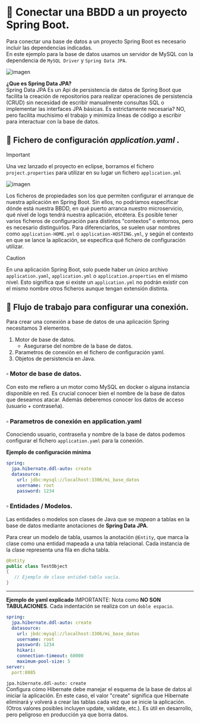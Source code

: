# 📌 Conectar una BBDD a un proyecto Spring Boot.
Para conectar una base de datos a un proyecto Spring Boot es necesario incluir las dependencias indicadas.   
En este ejemplo para la base de datos usamos un servidor de MySQL con la dependencia de `MySQL Driver` y `Spring Data JPA`.   
   
![imagen](https://github.com/user-attachments/assets/9162e9af-88d6-4077-80e9-552f0e10e986)

**¿Que es Spring Data JPA?**   
Spring Data JPA Es un Api de persistencia de datos de Spring Boot que facilita la creación de repositorios para realizar operaciones de persistencia (CRUD) sin necesidad de 
escribir manualmente consultas SQL o implementar las interfaces JPA básicas. Es estrictamente necesaria? NO, pero facilita muchisimo el trabajo y minimiza lineas de código a 
escribir para interactuar con la base de datos.

   
## 🔹 Fichero de configuración _application.yaml_ .

>[!IMPORTANT]
>Una vez lanzado el proyecto en eclipse, borramos el fichero `project.properties` para utilizar en su lugar un fichero `application.yml`
>   
>![imagen](https://github.com/user-attachments/assets/2e848b19-92b0-43db-97cb-6071d8bd9a0d)

    
Los ficheros de propiedades son los que permiten configurar el arranque de nuestra aplicación en Spring Boot. Sin ellos, no podríamos especificar dónde está nuestra BBDD, 
en qué puerto arranca nuestro microservicio, qué nivel de logs tendrá nuestra aplicación, etcétera. Es posible tener varios ficheros de configuración para distintos "contextos" 
o entornos, pero es necesario distinguirlos. Para diferenciarlos, se suelen usar nombres como `application-HOME.yml` o `application-HOSTING.yml`, y según el contexto en que se lance 
la aplicación, se especifica qué fichero de configuración utilizar.
    
>[!Caution]
>En una aplicación Spring Boot, solo puede haber un único archivo `application.yaml`, `application.yml` o `application.properties` en el mismo nivel. Esto significa que si existe un
`application.yml` no podrán existir con el mismo nombre otros ficheros aunque tengan extensión distinta.
   

## 🔹 Flujo de trabajo para configurar una conexión.
Para crear una conexión a base de datos de una aplicación Spring necesitamos 3 elementos.
1. Motor de base de datos.
   - Asegurarse del nombre de la base de datos.
2. Parametros de conexión en el fichero de configuración yaml.
3. Objetos de persistencia en Java.

### ▫️ Motor de base de datos.
Con esto me refiero a un motor como MySQL en docker o alguna instancia disponible en red.
Es crucial conocer bien el nombre de la base de datos que deseamos atacar.
Además deberemos conocer los datos de acceso (usuario + contraseña).

### ▫️ Parametros de conexión en application.yaml
Conociendo usuario, contraseña y nombre de la base de datos podemos configurar el fichero `application.yaml` para la conexión.

**Ejemplo de configuración minima**
```yaml
spring:
  jpa.hibernate.ddl-auto: create
  datasource:
    url: jdbc:mysql://localhost:3306/mi_base_datos
    username: root
    password: 1234
```

### ▫️ Entidades / Modelos.
Las entidades o modelos son clases de Java que se _mapean_ a tablas en la base de datos mediante anotaciones de **Spring Data JPA**.
     
Para crear un modelo de tabla, usamos la anotación `@Entity`, que marca la clase como una entidad mapeada a una tabla relacional. Cada instancia de la clase representa una fila en dicha tabla.

```java
@Entity
public class TestObject
{
   // Ejemplo de clase entidad-tabla vacía.
}
```





---


**Ejemplo de yaml explicado**
IMPORTANTE: Nota como **NO SON TABULACIONES**. Cada indentación se realiza con un `doble espacio`.
```yaml
spring:
  jpa.hibernate.ddl-auto: create
  datasource:
    url: jbdc:mysql://localhost:3306/mi_base_datos
    username: root
    password: 1234
    hikari:
    connection-timeout: 60000
    maximum-pool-size: 5
server:
  port:8085
```
   
`jpa.hibernate.ddl-auto: create`   
Configura cómo Hibernate debe manejar el esquema de la base de datos al iniciar la aplicación. En este caso, el valor "create" significa que Hibernate eliminará y volverá a crear las tablas cada vez que se inicie la aplicación. (Otros valores posibles incluyen update, validate, etc.). Es útil en desarrollo, pero peligroso en producción ya que borra datos.
